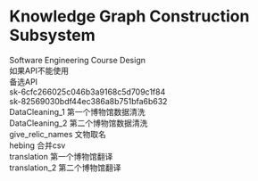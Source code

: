 # Knowledge Graph Construction Subsystem
 Software Engineering Course Design  
如果API不能使用  
备选API  
sk-6cfc266025c046b3a9168c5d709c1f84  
sk-82569030bdf44ec386a8b751bfa6b632  
DataCleaning_1 第一个博物馆数据清洗  
DataCleaning_2 第二个博物馆数据清洗  
give_relic_names 文物取名  
hebing 合并csv  
translation 第一个博物馆翻译  
translation_2 第二个博物馆翻译  
